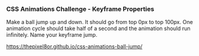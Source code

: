 ### CSS Animations Challenge - Keyframe Properties



Make a ball jump up and down. It should go from top 0px to top 100px. One animation cycle should take half of a second and the animation should run infinitely. Name your keyframe jump. 

https://thepixel8or.github.io/css-animations-ball-jump/